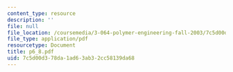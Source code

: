 ```yaml
---
content_type: resource
description: ''
file: null
file_location: /coursemedia/3-064-polymer-engineering-fall-2003/7c5d00d378da1ad63ab32cc58139da68_p6_8.pdf
file_type: application/pdf
resourcetype: Document
title: p6_8.pdf
uid: 7c5d00d3-78da-1ad6-3ab3-2cc58139da68
---
```

